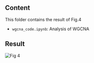 ## Content

This folder contains the result of Fig.4

- `wgcna_code.ipynb`: Analysis of WGCNA

## Result

![Fig 4](https://ars.els-cdn.com/content/image/1-s2.0-S1465324921007544-gr4.jpg)

[^Fig.4]: [Proteomic](https://www.sciencedirect.com/topics/medicine-and-dentistry/proteomics) analysis of [SAMP8](https://www.sciencedirect.com/topics/biochemistry-genetics-and-molecular-biology/senescence-accelerated-mouse) mice treated with SHEDs. (A) Co-expression analysis diagram of proteomics and behavioral data. Clustering of 1960 proteins and traits (left), correlation analysis of each co-expression module and behavioral data (right) and MEyellow module (red rectangle). (B) Expression mapping of 160 proteins in MEyellow module. The higher the correlation degree the more the middle position, and the lower the correlation degree the closer the position is to the edge. (C) Component diagram of pathway analysis between KEGG and [GO](https://www.sciencedirect.com/topics/biochemistry-genetics-and-molecular-biology/gene-ontology). BNA, beta-N-acetylhexosaminidase activity; CB, [clathrin](https://www.sciencedirect.com/topics/medicine-and-dentistry/clathrin) binding; CCP, clathrin-coated pit; CPCD, cellular [protein complex](https://www.sciencedirect.com/topics/biochemistry-genetics-and-molecular-biology/protein-complexes) disassembly; CR, [cellular respiration](https://www.sciencedirect.com/topics/biochemistry-genetics-and-molecular-biology/cellular-respiration); CT, cytosolic transport; DCDA, dodecenoyl-coenzyme A delta-isomerase activity; EHA, [epoxide hydrolase](https://www.sciencedirect.com/topics/medicine-and-dentistry/epoxide-hydrolase) activity; [GABA](https://www.sciencedirect.com/topics/medicine-and-dentistry/gamma-aminobutyric-acid), gamma-aminobutyric acid-ergic synapse; GO-bio, GO-biological; GO-cell, GO-cellular; GO-mole, GO-molecular; MT, microtubule; PNTMP, purine [nucleoside triphosphate](https://www.sciencedirect.com/topics/medicine-and-dentistry/nucleoside-triphosphate) metabolic process; PPB, [phosphatidylinositol phosphate](https://www.sciencedirect.com/topics/medicine-and-dentistry/polyphosphoinositide) binding; PRIT, positive regulation of [intracellular transport](https://www.sciencedirect.com/topics/medicine-and-dentistry/intracellular-transport); PRPL, positive regulation of [protein localization](https://www.sciencedirect.com/topics/medicine-and-dentistry/protein-localization) to plasma membrane; SB, [syntaxin](https://www.sciencedirect.com/topics/medicine-and-dentistry/syntaxin) binding.


